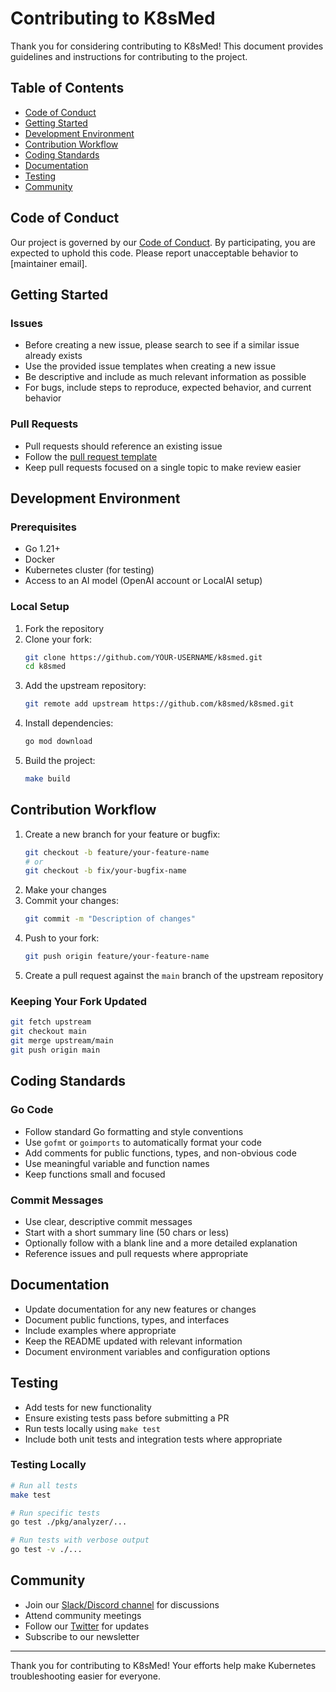 # Contributing to K8sMed

Thank you for considering contributing to K8sMed! This document provides guidelines and instructions for contributing to the project.

## Table of Contents

- [Code of Conduct](#code-of-conduct)
- [Getting Started](#getting-started)
- [Development Environment](#development-environment)
- [Contribution Workflow](#contribution-workflow)
- [Coding Standards](#coding-standards)
- [Documentation](#documentation)
- [Testing](#testing)
- [Community](#community)

## Code of Conduct

Our project is governed by our [Code of Conduct](CODE_OF_CONDUCT.md). By participating, you are expected to uphold this code. Please report unacceptable behavior to [maintainer email].

## Getting Started

### Issues

- Before creating a new issue, please search to see if a similar issue already exists
- Use the provided issue templates when creating a new issue
- Be descriptive and include as much relevant information as possible
- For bugs, include steps to reproduce, expected behavior, and current behavior

### Pull Requests

- Pull requests should reference an existing issue
- Follow the [pull request template](.github/PULL_REQUEST_TEMPLATE.md)
- Keep pull requests focused on a single topic to make review easier

## Development Environment

### Prerequisites

- Go 1.21+
- Docker
- Kubernetes cluster (for testing)
- Access to an AI model (OpenAI account or LocalAI setup)

### Local Setup

1. Fork the repository
2. Clone your fork:
   ```bash
   git clone https://github.com/YOUR-USERNAME/k8smed.git
   cd k8smed
   ```
3. Add the upstream repository:
   ```bash
   git remote add upstream https://github.com/k8smed/k8smed.git
   ```
4. Install dependencies:
   ```bash
   go mod download
   ```
5. Build the project:
   ```bash
   make build
   ```

## Contribution Workflow

1. Create a new branch for your feature or bugfix:
   ```bash
   git checkout -b feature/your-feature-name
   # or
   git checkout -b fix/your-bugfix-name
   ```
2. Make your changes
3. Commit your changes:
   ```bash
   git commit -m "Description of changes"
   ```
4. Push to your fork:
   ```bash
   git push origin feature/your-feature-name
   ```
5. Create a pull request against the `main` branch of the upstream repository

### Keeping Your Fork Updated

```bash
git fetch upstream
git checkout main
git merge upstream/main
git push origin main
```

## Coding Standards

### Go Code

- Follow standard Go formatting and style conventions
- Use `gofmt` or `goimports` to automatically format your code
- Add comments for public functions, types, and non-obvious code
- Use meaningful variable and function names
- Keep functions small and focused

### Commit Messages

- Use clear, descriptive commit messages
- Start with a short summary line (50 chars or less)
- Optionally follow with a blank line and a more detailed explanation
- Reference issues and pull requests where appropriate

## Documentation

- Update documentation for any new features or changes
- Document public functions, types, and interfaces
- Include examples where appropriate
- Keep the README updated with relevant information
- Document environment variables and configuration options

## Testing

- Add tests for new functionality
- Ensure existing tests pass before submitting a PR
- Run tests locally using `make test`
- Include both unit tests and integration tests where appropriate

### Testing Locally

```bash
# Run all tests
make test

# Run specific tests
go test ./pkg/analyzer/...

# Run tests with verbose output
go test -v ./...
```

## Community

- Join our [Slack/Discord channel](#) for discussions
- Attend community meetings 
- Follow our [Twitter](#) for updates
- Subscribe to our newsletter

---

Thank you for contributing to K8sMed! Your efforts help make Kubernetes troubleshooting easier for everyone. 